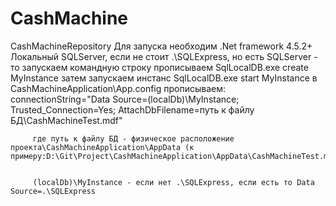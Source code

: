 # CashMachine
CashMachineRepository
Для запуска необходим .Net framework 4.5.2+
Локальный SQLServer, если не стоит .\SQLExpress, но есть SQLServer - то запускаем командную строку прописываем
SqlLocalDB.exe create MyInstance
затем запускаем инстанс SqlLocalDB.exe start MyInstance
в CashMachineApplication\App.config прописываем: 
connectionString="Data Source=(localDb)\MyInstance;
         Trusted_Connection=Yes;
         AttachDbFilename=путь к файлу БД\CashMachineTest.mdf"
         
         где путь к файлу БД - физическое расположение проекта\CashMachineApplication\AppData (к примеру:D:\Git\Project\CashMachineApplication\AppData\CashMachineTest.mdf)
         
         
         (localDb)\MyInstance - если нет .\SQLExpress, если есть то Data Source=.\SQLExpress
